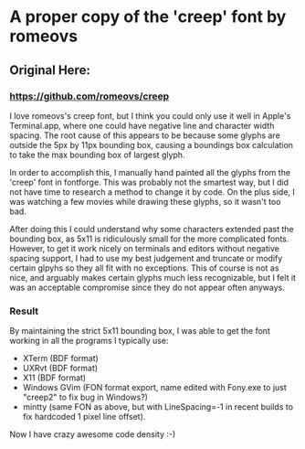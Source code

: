 # A proper copy of the 'creep' font by romeovs
## Original Here:
### https://github.com/romeovs/creep

I love romeovs's creep font, but I think you could only use it well in Apple's Terminal.app,
where one could have negative line and character width spacing. The root cause of this appears to 
be because some glyphs are outside the 5px by 11px bounding box, causing a boundings box calculation to take the max bounding 
box of largest glyph.

In order to accomplish this, I manually hand painted all the glyphs from the 'creep' font in fontforge.
This was probably not the smartest way, but I did not have time to research a method to change it by code.
On the plus side, I was watching a few movies while drawing these glyphs, so it wasn't too bad.

After doing this I could understand why some characters extended past the bounding box, as 5x11 is ridiculously small
for the more complicated fonts. However, to get it work nicely on terminals and editors without negative spacing support,
I had to use my best judgement and truncate or modify certain glpyhs so they all fit with no exceptions. This of course
is not as nice, and arguably makes certain glyphs much less recognizable, but I felt it was an acceptable compromise since
they do not appear often anyways.

### Result

By maintaining the strict 5x11 bounding box, I was able to get the font working in all the programs I typically use:
* XTerm (BDF format)
* UXRvt (BDF format)
* X11 (BDF format)
* Windows GVim (FON format export, name edited with Fony.exe to just "creep2" to fix bug in Windows?)
* mintty (same FON as above, but with LineSpacing=-1 in recent builds to fix hardcoded 1 pixel line offset).

Now I have crazy awesome code density :-)
